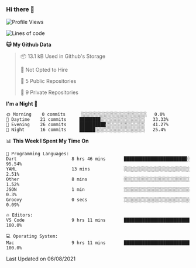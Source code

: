 ### Hi there 👋

<!--
**utkugedik/utkugedik** is a ✨ _special_ ✨ repository because its `README.md` (this file) appears on your GitHub profile.

Here are some ideas to get you started:

- 🔭 I’m currently working on ...
- 🌱 I’m currently learning ...
- 👯 I’m looking to collaborate on ...
- 🤔 I’m looking for help with ...
- 💬 Ask me about ...
- 📫 How to reach me: ...
- 😄 Pronouns: ...
- ⚡ Fun fact: ...
-->

<!--START_SECTION:waka-->
![Profile Views](http://img.shields.io/badge/Profile%20Views-0-blue)

![Lines of code](https://img.shields.io/badge/From%20Hello%20World%20I%27ve%20Written-19362%20lines%20of%20code-blue)

**🐱 My Github Data** 

> 📦 13.1 kB Used in Github's Storage 
 > 
> 🚫 Not Opted to Hire
 > 
> 📜 5 Public Repositories 
 > 
> 🔑 9 Private Repositories  
 > 
**I'm a Night 🦉** 

```text
🌞 Morning    0 commits      ░░░░░░░░░░░░░░░░░░░░░░░░░   0.0% 
🌆 Daytime    21 commits     ████████░░░░░░░░░░░░░░░░░   33.33% 
🌃 Evening    26 commits     ██████████░░░░░░░░░░░░░░░   41.27% 
🌙 Night      16 commits     ██████░░░░░░░░░░░░░░░░░░░   25.4%

```


📊 **This Week I Spent My Time On** 

```text
💬 Programming Languages: 
Dart                     8 hrs 46 mins       ████████████████████████░   95.54% 
YAML                     13 mins             ░░░░░░░░░░░░░░░░░░░░░░░░░   2.51% 
Other                    8 mins              ░░░░░░░░░░░░░░░░░░░░░░░░░   1.52% 
JSON                     1 min               ░░░░░░░░░░░░░░░░░░░░░░░░░   0.3% 
Groovy                   0 secs              ░░░░░░░░░░░░░░░░░░░░░░░░░   0.09%

🔥 Editors: 
VS Code                  9 hrs 11 mins       █████████████████████████   100.0%

💻 Operating System: 
Mac                      9 hrs 11 mins       █████████████████████████   100.0%

```


 Last Updated on 06/08/2021
<!--END_SECTION:waka-->

